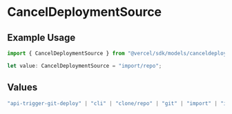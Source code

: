 # CancelDeploymentSource

## Example Usage

```typescript
import { CancelDeploymentSource } from "@vercel/sdk/models/canceldeploymentop.js";

let value: CancelDeploymentSource = "import/repo";
```

## Values

```typescript
"api-trigger-git-deploy" | "cli" | "clone/repo" | "git" | "import" | "import/repo" | "redeploy" | "v0-web"
```